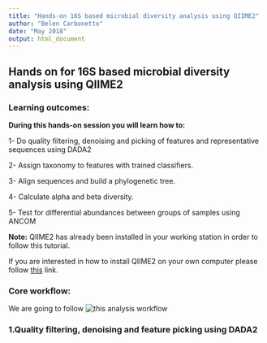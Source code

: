 ```yaml
---
title: "Hands-on 16S based microbial diversity analysis using QIIME2"
author: "Belen Carbonetto"
date: "May 2018"
output: html_document
---
```


## Hands on for 16S based microbial diversity analysis using QIIME2

### Learning outcomes:

**During this hands-on session you will learn how to:**

1- Do quality filtering, denoising and picking of features and representative sequences using DADA2

2- Assign taxonomy to features with trained classifiers.

3- Align sequences and build a phylogenetic tree.

4- Calculate alpha and beta diversity.

5- Test for differential abundances between groups of samples using ANCOM

**Note:** QIIME2 has already been installed in your working station in order to follow this tutorial.

If you are interested in how to install QIIME2 on your own computer please follow [this](https://docs.qiime2.org/2018.2/install/) link.

### Core workflow:

We are going to follow ![this](mbcarbonetto/qiime2-session/hands_on_qiime2.png) analysis workflow

### 1.Quality filtering, denoising and feature picking using DADA2

